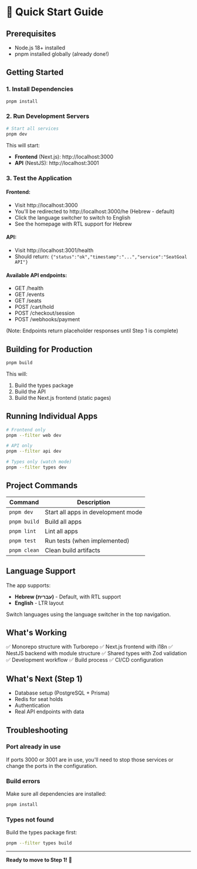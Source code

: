 # 🚀 Quick Start Guide

## Prerequisites
- Node.js 18+ installed
- pnpm installed globally (already done!)

## Getting Started

### 1. Install Dependencies
```bash
pnpm install
```

### 2. Run Development Servers
```bash
# Start all services
pnpm dev
```

This will start:
- **Frontend** (Next.js): http://localhost:3000
- **API** (NestJS): http://localhost:3001

### 3. Test the Application

#### Frontend:
- Visit http://localhost:3000
- You'll be redirected to http://localhost:3000/he (Hebrew - default)
- Click the language switcher to switch to English
- See the homepage with RTL support for Hebrew

#### API:
- Visit http://localhost:3001/health
- Should return: `{"status":"ok","timestamp":"...","service":"SeatGoal API"}`

#### Available API endpoints:
- GET /health
- GET /events
- GET /seats
- POST /cart/hold
- POST /checkout/session
- POST /webhooks/payment

(Note: Endpoints return placeholder responses until Step 1 is complete)

## Building for Production

```bash
pnpm build
```

This will:
1. Build the types package
2. Build the API
3. Build the Next.js frontend (static pages)

## Running Individual Apps

```bash
# Frontend only
pnpm --filter web dev

# API only
pnpm --filter api dev

# Types only (watch mode)
pnpm --filter types dev
```

## Project Commands

| Command | Description |
|---------|-------------|
| `pnpm dev` | Start all apps in development mode |
| `pnpm build` | Build all apps |
| `pnpm lint` | Lint all apps |
| `pnpm test` | Run tests (when implemented) |
| `pnpm clean` | Clean build artifacts |

## Language Support

The app supports:
- **Hebrew (עברית)** - Default, with RTL support
- **English** - LTR layout

Switch languages using the language switcher in the top navigation.

## What's Working

✅ Monorepo structure with Turborepo
✅ Next.js frontend with i18n
✅ NestJS backend with module structure
✅ Shared types with Zod validation
✅ Development workflow
✅ Build process
✅ CI/CD configuration

## What's Next (Step 1)

- Database setup (PostgreSQL + Prisma)
- Redis for seat holds
- Authentication
- Real API endpoints with data

## Troubleshooting

### Port already in use
If ports 3000 or 3001 are in use, you'll need to stop those services or change the ports in the configuration.

### Build errors
Make sure all dependencies are installed:
```bash
pnpm install
```

### Types not found
Build the types package first:
```bash
pnpm --filter types build
```

---

**Ready to move to Step 1!** 🎉

